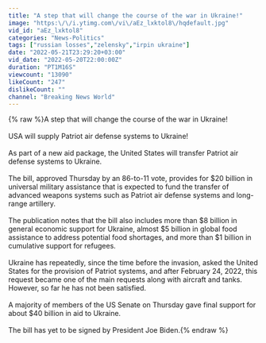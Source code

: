```yaml
---
title: "A step that will change the course of the war in Ukraine!"
image: "https:\/\/i.ytimg.com\/vi\/aEz_lxktol8\/hqdefault.jpg"
vid_id: "aEz_lxktol8"
categories: "News-Politics"
tags: ["russian losses","zelensky","irpin ukraine"]
date: "2022-05-21T23:29:20+03:00"
vid_date: "2022-05-20T22:00:00Z"
duration: "PT1M16S"
viewcount: "13090"
likeCount: "247"
dislikeCount: ""
channel: "Breaking News World"
---
```

{% raw %}A step that will change the course of the war in Ukraine!<br /><br />USA will supply Patriot air defense systems to Ukraine!<br /><br />As part of a new aid package, the United States will transfer Patriot air defense systems to Ukraine.<br /><br />The bill, approved Thursday by an 86-to-11 vote, provides for $20 billion in universal military assistance that is expected to fund the transfer of advanced weapons systems such as Patriot air defense systems and long-range artillery.<br /><br />The publication notes that the bill also includes more than $8 billion in general economic support for Ukraine, almost $5 billion in global food assistance to address potential food shortages, and more than $1 billion in cumulative support for refugees.<br /><br />Ukraine has repeatedly, since the time before the invasion, asked the United States for the provision of Patriot systems, and after February 24, 2022, this request became one of the main requests along with aircraft and tanks. However, so far he has not been satisfied.<br /><br />A majority of members of the US Senate on Thursday gave final support for about $40 billion in aid to Ukraine.<br /><br />The bill has yet to be signed by President Joe Biden.{% endraw %}
